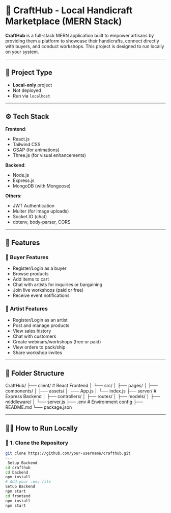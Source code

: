# 🧵 CraftHub - Local Handicraft Marketplace (MERN Stack)

**CraftHub** is a full-stack MERN application built to empower artisans by providing them a platform to showcase their handicrafts, connect directly with buyers, and conduct workshops. This project is designed to run locally on your system.

---

## 📌 Project Type
- **Local-only** project
- Not deployed
- Run via `localhost`

---

## ⚙️ Tech Stack

**Frontend**:
- React.js
- Tailwind CSS
- GSAP (for animations)
- Three.js (for visual enhancements)

**Backend**:
- Node.js
- Express.js
- MongoDB (with Mongoose)

**Others**:
- JWT Authentication
- Multer (for image uploads)
- Socket.IO (chat)
- dotenv, body-parser, CORS

---

## 🎯 Features

### 👥 Buyer Features
- Register/Login as a buyer
- Browse products
- Add items to cart
- Chat with artists for inquiries or bargaining
- Join live workshops (paid or free)
- Receive event notifications

### 🎨 Artist Features
- Register/Login as an artist
- Post and manage products
- View sales history
- Chat with customers
- Create webinars/workshops (free or paid)
- View orders to pack/ship
- Share workshop invites

---

## 📂 Folder Structure

CraftHub/
├── client/ # React Frontend
│ └── src/
│ ├── pages/
│ ├── components/
│ ├── assets/
│ ├── App.js
│ └── index.js
├── server/ # Express Backend
│ ├── controllers/
│ ├── routes/
│ ├── models/
│ ├── middleware/
│ └── server.js
├── .env # Environment config
├── README.md
└── package.json

---

## 🧑‍💻 How to Run Locally

### 🔹 1. Clone the Repository
```bash
git clone https://github.com/your-username/crafthub.git
---
 Setup Backend
cd crafthub
cd backend
npm install
# Add your .env file
Setup Backend
npm start
cd frontend
npm install
npm start
